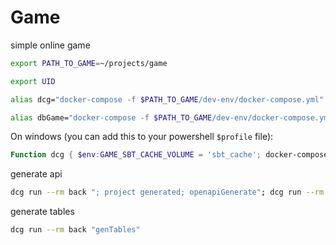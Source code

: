 # Game

simple online game

```bash
export PATH_TO_GAME=~/projects/game

export UID

alias dcg="docker-compose -f $PATH_TO_GAME/dev-env/docker-compose.yml"

alias dbGame="docker-compose -f $PATH_TO_GAME/dev-env/docker-compose.yml exec db mysql -h localhost -uuser -ppass db"

```

On windows (you can add this to your powershell `$profile` file): 
```powershell 
Function dcg { $env:GAME_SBT_CACHE_VOLUME = 'sbt_cache'; docker-compose -f C:\Users\coren\IdeaProjects\game\dev-env\docker-compose.yml $args}
```

generate api
```bash
dcg run --rm back "; project generated; openapiGenerate"; dcg run --rm back "; project generateAngularClient; openapiGenerate";
```

generate tables
```bash
dcg run --rm back "genTables"
```

